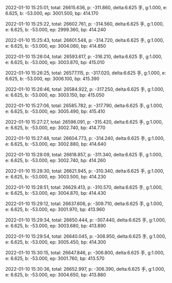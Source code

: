 2022-01-10 15:25:01, total: 26615.636, p: -311.860, delta:6.625 手, g:1.000, e: 6.625, b: -53.000, ep: 3001.500, bp: 414.170

2022-01-10 15:25:22, total: 26602.761, p: -314.560, delta:6.625 手, g:1.000, e: 6.625, b: -53.000, ep: 2999.360, bp: 414.240

2022-01-10 15:25:43, total: 26601.548, p: -314.720, delta:6.625 手, g:1.000, e: 6.625, b: -53.000, ep: 3004.080, bp: 414.850

2022-01-10 15:26:04, total: 26593.617, p: -316.210, delta:6.625 手, g:1.000, e: 6.625, b: -53.000, ep: 3003.870, bp: 415.010

2022-01-10 15:26:25, total: 26577.115, p: -317.020, delta:6.625 手, g:1.000, e: 6.625, b: -53.000, ep: 3006.100, bp: 415.390

2022-01-10 15:26:46, total: 26584.922, p: -317.250, delta:6.625 手, g:1.000, e: 6.625, b: -53.000, ep: 3003.150, bp: 415.050

2022-01-10 15:27:06, total: 26585.782, p: -317.790, delta:6.625 手, g:1.000, e: 6.625, b: -53.000, ep: 3005.490, bp: 415.410

2022-01-10 15:27:27, total: 26596.091, p: -315.420, delta:6.625 手, g:1.000, e: 6.625, b: -53.000, ep: 3002.740, bp: 414.770

2022-01-10 15:27:48, total: 26604.773, p: -314.240, delta:6.625 手, g:1.000, e: 6.625, b: -53.000, ep: 3002.880, bp: 414.640

2022-01-10 15:28:09, total: 26618.857, p: -311.340, delta:6.625 手, g:1.000, e: 6.625, b: -53.000, ep: 3002.740, bp: 414.260

2022-01-10 15:28:30, total: 26621.945, p: -310.340, delta:6.625 手, g:1.000, e: 6.625, b: -53.000, ep: 3003.500, bp: 414.230

2022-01-10 15:28:51, total: 26629.413, p: -310.570, delta:6.625 手, g:1.000, e: 6.625, b: -53.000, ep: 3004.870, bp: 414.430

2022-01-10 15:29:12, total: 26637.606, p: -309.710, delta:6.625 手, g:1.000, e: 6.625, b: -53.000, ep: 3001.970, bp: 413.960

2022-01-10 15:29:34, total: 26650.444, p: -307.440, delta:6.625 手, g:1.000, e: 6.625, b: -53.000, ep: 3003.680, bp: 413.890

2022-01-10 15:29:54, total: 26640.045, p: -308.950, delta:6.625 手, g:1.000, e: 6.625, b: -53.000, ep: 3005.450, bp: 414.300

2022-01-10 15:30:15, total: 26647.846, p: -306.800, delta:6.625 手, g:1.000, e: 6.625, b: -53.000, ep: 3001.760, bp: 413.570

2022-01-10 15:30:36, total: 26652.997, p: -306.390, delta:6.625 手, g:1.000, e: 6.625, b: -53.000, ep: 3004.650, bp: 413.880